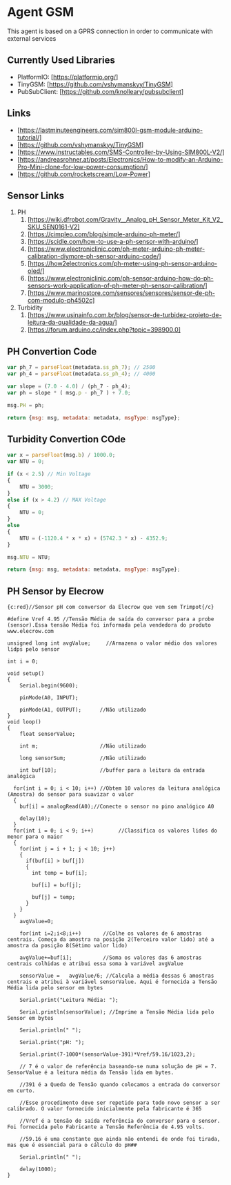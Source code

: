 # Agent GSM

This agent is based on a GPRS connection in order to communicate with external services

## Currently Used Libraries

- PlatformIO: [https://platformio.org/]
- TinyGSM: [https://github.com/vshymanskyy/TinyGSM]
- PubSubClient: [https://github.com/knolleary/pubsubclient]

## Links

- [https://lastminuteengineers.com/sim800l-gsm-module-arduino-tutorial/]
- [https://github.com/vshymanskyy/TinyGSM]
- [https://www.instructables.com/SMS-Controller-by-Using-SIM800L-V2/]
- [https://andreasrohner.at/posts/Electronics/How-to-modify-an-Arduino-Pro-Mini-clone-for-low-power-consumption/]
- [https://github.com/rocketscream/Low-Power]

## Sensor Links

1. PH
   1. [https://wiki.dfrobot.com/Gravity__Analog_pH_Sensor_Meter_Kit_V2_SKU_SEN0161-V2]
   2. [https://cimpleo.com/blog/simple-arduino-ph-meter/]
   3. [https://scidle.com/how-to-use-a-ph-sensor-with-arduino/]
   4. [https://www.electroniclinic.com/ph-meter-arduino-ph-meter-calibration-diymore-ph-sensor-arduino-code/]
   5. [https://how2electronics.com/ph-meter-using-ph-sensor-arduino-oled/]
   6. [https://www.electroniclinic.com/ph-sensor-arduino-how-do-ph-sensors-work-application-of-ph-meter-ph-sensor-calibration/]
   7. [https://www.marinostore.com/sensores/sensores/sensor-de-ph-com-modulo-ph4502c]
2. Turbidity
   1. [https://www.usinainfo.com.br/blog/sensor-de-turbidez-projeto-de-leitura-da-qualidade-da-agua/]
   2. [https://forum.arduino.cc/index.php?topic=398900.0]

## PH Convertion Code

```js
var ph_7 = parseFloat(metadata.ss_ph_7); // 2500
var ph_4 = parseFloat(metadata.ss_ph_4); // 4000

var slope = (7.0 - 4.0) / (ph_7 - ph_4);
var ph = slope * ( msg.p - ph_7 ) + 7.0;

msg.PH = ph;

return {msg: msg, metadata: metadata, msgType: msgType};
```

## Turbidity Convertion COde

```js
var x = parseFloat(msg.b) / 1000.0;
var NTU = 0;

if (x < 2.5) // Min Voltage
{
    NTU = 3000;
}
else if (x > 4.2) // MAX Voltage
{
    NTU = 0;
}
else
{
    NTU = (-1120.4 * x * x) + (5742.3 * x) - 4352.9;
}

msg.NTU = NTU;

return {msg: msg, metadata: metadata, msgType: msgType};
```
## PH Sensor by Elecrow
```
{c:red}//Sensor pH com conversor da Elecrow que vem sem Trimpot{/c}

#define Vref 4.95 //Tensão Média de saída do conversor para a probe (sensor).Essa tensão Média foi informada pela vendedora do produto www.elecrow.com

unsigned long int avgValue;     //Armazena o valor médio dos valores lidps pelo sensor

int i = 0;

void setup()
{
    Serial.begin(9600);       
    
    pinMode(A0, INPUT);       
    
    pinMode(A1, OUTPUT);      //Não utilizado
}
void loop()
{
    float sensorValue;
    
    int m;                    //Não utilizado
    
    long sensorSum;           //Não utilizado
    
    int buf[10];              //buffer para a leitura da entrada analógica
    
  for(int i = 0; i < 10; i++) //Obtem 10 valores da leitura analógica (Amostra) do sensor para suavizar o valor 
  { 
    buf[i] = analogRead(A0);//Conecte o sensor no pino analógico A0
    
    delay(10);
  }
  for(int i = 0; i < 9; i++)        //Classifica os valores lidos do menor para o maior
  {
    for(int j = i + 1; j < 10; j++)
    {
      if(buf[i] > buf[j])
      {
        int temp = buf[i];
        
        buf[i] = buf[j];
        
        buf[j] = temp;
      }
    }
  }
    avgValue=0;
 
    for(int i=2;i<8;i++)       //Colhe os valores de 6 amostras centrais. Começa da amostra na posição 2(Terceiro valor lido) até a amostra da posição 8(Sétimo valor lido)
      
    avgValue+=buf[i];          //Soma os valores das 6 amostras centrais colhidas e atribui essa soma à variável avgValue
    
    sensorValue =   avgValue/6; //Calcula a média dessas 6 amostras centrais e atribui à variável sensorValue. Aqui é fornecida a Tensão Média lida pelo sensor em bytes
     
    Serial.print("Leitura Média: ");
    
    Serial.println(sensorValue); //Imprime a Tensão Média lida pelo Sensor em bytes
    
    Serial.println(" ");
    
    Serial.print("pH: ");
    
    Serial.print(7-1000*(sensorValue-391)*Vref/59.16/1023,2);
    
    // 7 é o valor de referência baseando-se numa solução de pH = 7. SensorValue é a leitura média da Tensão lida em bytes.
    
    //391 é a Queda de Tensão quando colocamos a entrada do conversor em curto. 
    
    //Esse procedimento deve ser repetido para todo novo sensor a ser calibrado. O valor fornecido inicialmente pela fabricante é 365
   
    //Vref é a tensão de saída referência do conversor para o sensor. Foi fornecida pelo Fabricante a Tensão Referência de 4.95 volts.
    
    //59.16 é uma constante que ainda não entendi de onde foi tirada, mas que é essencial para o cálculo do pH##
    
    Serial.println(" ");
    
    delay(1000);
}
```
